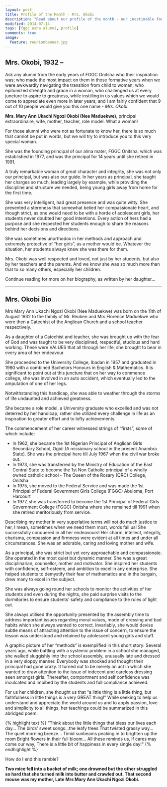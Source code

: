 ```yaml
---
layout: post
title: Profile of the Month - Mrs. Okobi
description: "Read about our profile of the month - our inestimable founding principal, Mrs. Okobi"
modified: 2014-07-14
tags: [fggc osha alumni, profile]
comments: true
image:
  feature: reunionbanner.jpg
---
```


## Mrs. Okobi, 1932 – 

Ask any alumni from the early years of FGGC Onitsha who their inspiration was; who made the most impact on them in those formative years when we were awkwardly navigating the transition from child to woman; who epitomized strength and grace in a woman, who challenged us at every juncture to aspire to greatness, while instilling in us values which we would come to appreciate even more in later years; and I am fairly confident that 9 out of 10 people would give you this one name - *Mrs. Okobi*.


**Mrs. Mary Ann Ukachi Ngozi Okobi (Nee Maduekwe)**, principal extraordinaire, wife, mother, teacher, role model. What a woman!


For those alumni who were not as fortunate to know her, there is so much that cannot be put in words, but we will try to introduce you to this very special woman.


She was the founding principal of our alma mater, FGGC Onitsha, which was established in 1977, and was the principal for 14 years until she retired in 1991.


A truly remarkable woman of great character and integrity, she was not only our principal, but was also our guide. In her years as principal, she taught her charges so much, leading largely by example, while providing the discipline and structure we needed, being young girls away from home for the first time. 


She was very intelligent, had great presence and was quite witty. She presented a sternness that somewhat belied her compassionate heart, and though strict, as one would need to be with a horde of adolescent girls, her students never doubted her good intentions. Every action of hers had a purpose and she respected her students enough to share the reasons behind her decisions and directions.


She was sometimes unorthodox in her methods and approach and extremely protective of “her girls”, as a mother would be. Whatever the situation, her students always knew she was there for them. 


Mrs. Okobi was well respected and loved, not just by her students, but also by her teachers and the parents. And we know she was so much more than that to so many others, especially her children.


Continue reading for more on her biography, as written by her daughter...

---

## Mrs. Okobi Bio 

Mrs Mary Ann Ukachi Ngozi Okobi (Nee Maduekwe) was born on the 11th of August 1932 to the family of Mr. Reuben and Mrs Florence Maduekwe who were then a Catechist of the Anglican Church and a school teacher respectively. 

As a daughter of a Catechist and teacher, she was brought up with the fear of God and was taught to be very disciplined, respectful, studious and hard working. These were VALUES that all through her life, she brought to bear in every area of her endeavour. 

She proceeded to the University College, Ibadan in 1957 and graduated in 1960 with a combined Bachelors Honours in English & Mathematics. It is significant to point out at this juncture that on her way to commence college, she was involved in an auto accident, which eventually led to the amputation of one of her legs. 

Notwithstanding this handicap, she was able to weather through the storms of life undaunted and achieved greatness. 

She became a role model, a University graduate who excelled and was not deterred by her handicap; rather she utilized every challenge in life as an inspiration to greater effort and to lofty achievements. 

The commencement of her career witnessed strings of “firsts”, some of which include: 

* In 1962, she became the 1st Nigerian Principal of Anglican Girls Secondary School, Ogidi (A missionary school in the present Anambra State). She was the principal here till July 1967 when the civil war broke out. 
* In 1973, she was transferred by the Ministry of Education of the East Central State to become the 1st Non Catholic principal of a wholly owned catholic school - The Queen of the Rosary (QRC) College, Onitsha 
* In 1975, she moved to the Federal Service and was made the 1st Principal of Federal Government Girls College (FGGC) Abuloma, Port Harcourt 
* In 1977, she was transferred to become the 1st Principal of Federal Girls Government College (FGGC) Onitsha where she remained till 1991 when she retired meritoriously from service. 

Describing my mother in very superlative terms will not do much justice to her, I mean, sometimes when we need them most, words fail us! She successfully conquered in all her endeavours! Her charm, intellect, integrity, charisma, compassion and firmness were evident at all times and under all circumstances. She was an adorable, caring and loving mother and wife. 

As a principal, she was strict but yet very approachable and compassionate. She operated in the most quiet but dynamic manner. She was a great disciplinarian, counsellor, mother and motivator. She inspired her students with confidence, self-esteem, and ambition to excel in any enterprise. She helped students to demystify their fear of mathematics and in the bargain, drew many to excel in the subject. 

She was always going round her schools to monitor the activities of her students and even during the nights, she paid surprise visits to the dormitories to ensure students’ safety and compliance to the rules of light out. 

She always utilised the opportunity presented by the assembly time to address important issues regarding moral values, mode of dressing and bad habits which she always wanted to correct. Invariably, she would devise subtle means of attracting attention to the issue of concern, to ensure the lesson was understood and retained by adolescent young girls and staff. 

A graphic picture of her “methods” is exemplified in this short story: Several years ago, while battling with a systemic problem in a school she managed, she walked sluggishly into the school assembly, unusually late and dressed in a very sloppy manner. Everybody was shocked and thought their principal had gone crazy. It turned out to be merely an act in which she wanted to draw attention to the issue of indecent and careless dressing seen amongst girls. Thereafter, comportment and self confidence was inculcated and imbibed by the students and full compliance achieved. 

For us her children, she thought us that “a little thing is a little thing, but faithfulness in little things is a very GREAT thing!” While seeking to help us understand and appreciate the world around us and to apply passion, love and simplicity to all things, her teachings could be summarized in this abridged poem: 

{% highlight text %}
“Think about the little things that bless our lives each day... 
The birds’ sweet songs...the leafy trees 
That twisted grassy way... 
The quiet morning breeze... 
Timid sunbeams peaking in to brighten up the room 
Bright flowers in their full bloom... 
All these reminds us, if cares may come our way, 
There is a little bit of happiness in every single day!" 
{% endhighlight %}

How do I end this ramble? 

**Two mice fell into a bucket of milk; one drowned but the other struggled so hard that she turned milk into butter and crawled out.  That second mouse was my mother, Late Mrs Mary Ann Ukachi Ngozi Okobi.**

